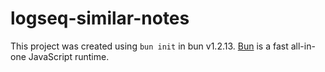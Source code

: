 # logseq-similar-notes


This project was created using `bun init` in bun v1.2.13. [Bun](https://bun.sh) is a fast all-in-one JavaScript runtime.
